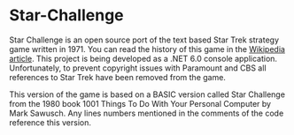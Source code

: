 # Star-Challenge

Star Challenge is an open source port of the text based Star Trek strategy game written in 1971.  You can read the history of this game in the [Wikipedia article](https://en.wikipedia.org/wiki/Star_Trek_(1971_video_game)).  This project is being developed as a .NET 6.0 console application.  Unfortunately, to prevent copyright issues with Paramount and CBS all references to Star Trek have been removed from the game.

This version of the game is based on a BASIC version called Star Challenge from the 1980 book 1001 Things To Do With Your Personal Computer by  Mark Sawusch.   Any lines numbers mentioned in the comments of the code reference this version.

